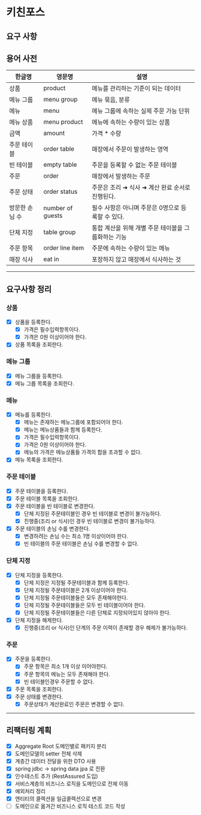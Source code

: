 
# 키친포스

## 요구 사항

## 용어 사전

| 한글명 | 영문명 | 설명 |
| --- | --- | --- |
| 상품 | product | 메뉴를 관리하는 기준이 되는 데이터 |
| 메뉴 그룹 | menu group | 메뉴 묶음, 분류 |
| 메뉴 | menu | 메뉴 그룹에 속하는 실제 주문 가능 단위 |
| 메뉴 상품 | menu product | 메뉴에 속하는 수량이 있는 상품 |
| 금액 | amount | 가격 * 수량 |
| 주문 테이블 | order table | 매장에서 주문이 발생하는 영역 |
| 빈 테이블 | empty table | 주문을 등록할 수 없는 주문 테이블 |
| 주문 | order | 매장에서 발생하는 주문 |
| 주문 상태 | order status | 주문은 조리 ➜ 식사 ➜ 계산 완료 순서로 진행된다. |
| 방문한 손님 수 | number of guests | 필수 사항은 아니며 주문은 0명으로 등록할 수 있다. |
| 단체 지정 | table group | 통합 계산을 위해 개별 주문 테이블을 그룹화하는 기능 |
| 주문 항목 | order line item | 주문에 속하는 수량이 있는 메뉴 |
| 매장 식사 | eat in | 포장하지 않고 매장에서 식사하는 것 |

---

## 요구사항 정리

### 상품
- [x] 상품을 등록한다.
  - [x] 가격은 필수입력항목이다.
  - [x] 가격은 0원 이상이어야 한다.
- [x] 상품 목록을 조회한다.

### 메뉴 그룹
- [x] 메뉴 그룹을 등록한다.
- [x] 메뉴 그룹 목록을 조회한다.

### 메뉴
- [x] 메뉴를 등록한다.
  - [x] 메뉴는 존재하는 메뉴그룹에 포함되어야 한다.
  - [x] 메뉴는 메뉴상품들과 함께 등록한다.
  - [x] 가격은 필수입력항목이다.
  - [x] 가격은 0원 이상이어야 한다.
  - [x] 메뉴의 가격은 메뉴상품들 가격의 합을 초과할 수 없다.
- [x] 메뉴 목록을 조회한다.

### 주문 테이블
- [x] 주문 테이블을 등록한다.
- [x] 주문 테이블 목록을 조회한다.
- [x] 주문 테이블을 빈 테이블로 변경한다.
  - [x] 단체 지정된 주문테이블인 경우 빈 테이블로 변경이 불가능하다.
  - [x] 진행중(조리 or 식사)인 경우 빈 테이블로 변경이 불가능하다.
- [x] 주문 테이블의 손님 수를 변경한다.
  - [x] 변경하려는 손님 수는 최소 1명 이상이어야 한다.
  - [x] 빈 테이블의 주문 테이블은 손님 수를 변경할 수 없다.

### 단체 지정
- [x] 단체 지정을 등록한다.
  - [x] 단체 지정은 지정될 주문테이블과 함께 등록한다.
  - [x] 단체 지정될 주문테이블은 2개 이상이어야 한다.
  - [x] 단체 지정될 주문테이블들은 모두 존재해야한다.
  - [x] 단체 지정될 주문테이블들은 모두 빈 테이블이어야 한다.
  - [x] 단체 지정될 주문테이블들은 다른 단체로 지정되어있지 않아야 한다.
- [x] 단체 지정을 해제한다.
  - [x] 진행중(조리 or 식사)인 단계의 주문 이력이 존재할 경우 해제가 불가능하다.
  
### 주문
- [x] 주문을 등록한다.
  - [x] 주문 항목은 최소 1개 이상 이어야한다.
  - [x] 주문 항목의 메뉴는 모두 존재해야 한다.
  - [x] 빈 테이블인경우 주문할 수 없다.
- [x] 주문 목록을 조회한다.
- [x] 주문 상태를 변경한다.
  - [x] 주문상태가 계산완료인 주문은 변경할 수 없다.

---

## 리팩터링 계획

- [x] Aggregate Root 도메인별로 패키지 분리
- [x] 도메인모델의 setter 전체 삭제
- [x] 계층간 데이터 전달을 위한 DTO 사용  
- [x] spring jdbc -> spring data jpa 로 전환
- [x] 인수테스트 추가 (RestAssured 도입)
- [x] 서비스계층의 비즈니스 로직을 도메인으로 전체 이동
- [x] 예외처리 정리
- [x] 엔티티의 콜렉션을 일급콜렉션으로 변경
- [ ] 도메인으로 옮겨간 비즈니스 로직 테스트 코드 작성